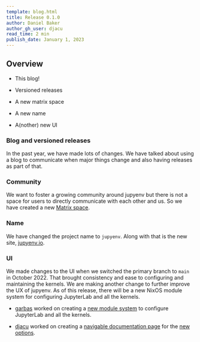 ```yaml
---
template: blog.html
title: Release 0.1.0
author: Daniel Baker
author_gh_user: djacu
read_time: 2 min
publish_date: January 1, 2023
---
```


## Overview

- This blog!

- Versioned releases

- A new matrix space

- A new name

- A(nother) new UI

### Blog and versioned releases

In the past year, we have made lots of changes. We have talked about using a
blog to communicate when major things change and also having releases as part
of that.

### Community

We want to foster a growing community around jupyenv but there is not a space
for users to directly communicate with each other and us. So we have created a
 new [Matrix space](https://matrix.to/#/#jupyenv:matrix.org).

### Name

We have changed the project name to `jupyenv`. Along with that is the new site,
[jupyenv.io](https://jupyenv.io).

### UI

We made changes to the UI when we switched the primary branch to `main` in
October 2022. That brought consistency and ease to configuring and maintaining
the kernels. We are making another change to further improve the UX of jupyenv.
As of this release, there will be a new NixOS module system for configuring
JupyterLab and all the kernels.

- [garbas](https://github.com/garbas) worked on creating a [new module
  system](https://github.com/tweag/jupyenv/pull/376) to configure
  JupyterLab and all the kernels.

- [djacu](https://github.com/djacu) worked on creating a [navigable
  documentation page](https://github.com/tweag/jupyenv/pull/389) for the
  [new options](https://jupyenv.io/documentation/options).
